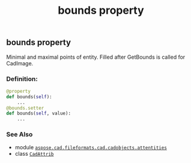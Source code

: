 ﻿---
title: bounds property
second_title: Aspose.CAD for Python via .NET API References
description: 
type: docs
weight: 130
url: /aspose.cad.fileformats.cad.cadobjects.attentities/cadattrib/bounds/
is_root: false
---

## bounds property


Minimal and maximal points of entity. Filled after GetBounds is called for CadImage.
### Definition:
```python
@property
def bounds(self):
    ...
@bounds.setter
def bounds(self, value):
    ...
```

### See Also
* module [`aspose.cad.fileformats.cad.cadobjects.attentities`](../../)
* class [`CadAttrib`](/cad/python-net/aspose.cad.fileformats.cad.cadobjects.attentities/cadattrib)
